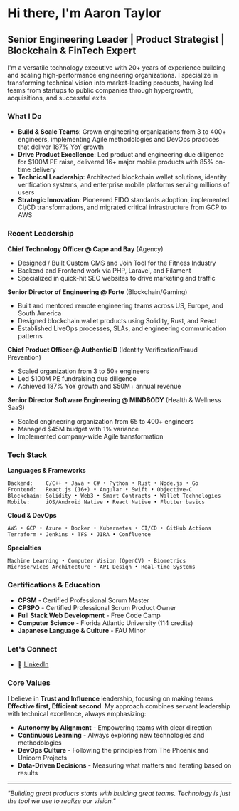 # Hi there, I'm Aaron Taylor 

## Senior Engineering Leader | Product Strategist | Blockchain & FinTech Expert

I'm a versatile technology executive with 20+ years of experience building and scaling high-performance engineering organizations. I specialize in transforming technical vision into market-leading products, having led teams from startups to public companies through hypergrowth, acquisitions, and successful exits.

### What I Do

- **Build & Scale Teams**: Grown engineering organizations from 3 to 400+ engineers, implementing Agile methodologies and DevOps practices that deliver 187% YoY growth
- **Drive Product Excellence**: Led product and engineering due diligence for $100M PE raise, delivered 16+ major mobile products with 85% on-time delivery
- **Technical Leadership**: Architected blockchain wallet solutions, identity verification systems, and enterprise mobile platforms serving millions of users
- **Strategic Innovation**: Pioneered FIDO standards adoption, implemented CI/CD transformations, and migrated critical infrastructure from GCP to AWS

### Recent Leadership

**Chief Technology Officer @ Cape and Bay** (Agency)
- Designed / Built Custom CMS and Join Tool for the Fitness Industry
- Backend and Frontend work via PHP, Laravel, and Filament
- Specialized in quick-hit SEO websites to drive marketing and traffic 

**Senior Director of Engineering @ Forte** (Blockchain/Gaming)
- Built and mentored remote engineering teams across US, Europe, and South America
- Designed blockchain wallet products using Solidity, Rust, and React
- Established LiveOps processes, SLAs, and engineering communication patterns

**Chief Product Officer @ AuthenticID** (Identity Verification/Fraud Prevention)
- Scaled organization from 3 to 50+ engineers
- Led $100M PE fundraising due diligence
- Achieved 187% YoY growth and $50M+ annual revenue

**Senior Director Software Engineering @ MINDBODY** (Health & Wellness SaaS)
- Scaled engineering organization from 65 to 400+ engineers
- Managed $45M budget with 1% variance
- Implemented company-wide Agile transformation

### Tech Stack

**Languages & Frameworks**
```
Backend:    C/C++ • Java • C# • Python • Rust • Node.js • Go
Frontend:   React.js (16+) • Angular • Swift • Objective-C
Blockchain: Solidity • Web3 • Smart Contracts • Wallet Technologies
Mobile:     iOS/Android Native • React Native • Flutter basics
```

**Cloud & DevOps**
```
AWS • GCP • Azure • Docker • Kubernetes • CI/CD • GitHub Actions
Terraform • Jenkins • TFS • JIRA • Confluence
```

**Specialties**
```
Machine Learning • Computer Vision (OpenCV) • Biometrics
Microservices Architecture • API Design • Real-time Systems
```

### Certifications & Education

- **CPSM** - Certified Professional Scrum Master
- **CPSPO** - Certified Professional Scrum Product Owner
- **Full Stack Web Development** - Free Code Camp
- **Computer Science** - Florida Atlantic University (114 credits)
- **Japanese Language & Culture** - FAU Minor

### Let's Connect

- 💼 [LinkedIn](http://www.linkedin.com/in/aaronktaylor)


### Core Values

I believe in **Trust and Influence** leadership, focusing on making teams **Effective first, Efficient second**. My approach combines servant leadership with technical excellence, always emphasizing:

- **Autonomy by Alignment** - Empowering teams with clear direction
- **Continuous Learning** - Always exploring new technologies and methodologies
- **DevOps Culture** - Following the principles from The Phoenix and Unicorn Projects
- **Data-Driven Decisions** - Measuring what matters and iterating based on results

---

*"Building great products starts with building great teams. Technology is just the tool we use to realize our vision."*
